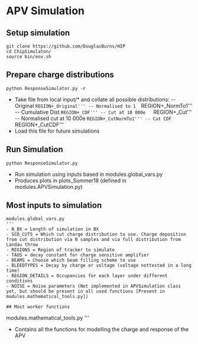 # APV Simulation

## Setup simulation
```
git clone https://github.com/DouglasBurns/HIP
cd ChipSimulaton/
source bin/env.sh
```

## Prepare charge distributions
```
python ResponseSimulator.py -r
```
- Take file from local input/* and collate all possible distributions:
-- Original 	```REGION+_Original'''
-- Normalised to 1 	```REGION+_NormTo1'''
-- Cumulative Dist 	```REGION+_CDF'''
-- Cut at 10 000e 	```REGION+_Cut'''
-- Normalised cut at 10 000e 	```REGION+_CutNormTo1'''
-- Cut CDF 	```REGION+_CutCDF'''
- Load this file for future simulations

## Run Simulation
```
python ResponseSimulator.py
```
- Run simulation using inputs based in modules.global_vars.py
- Produces plots in plots_Summer18 (defined in modules.APVSimulation.py)

## Most inputs to simulation
```
modules.global_vars.py
'''
- N_BX = Length of simulation in BX
- SCD_CUTS = Which cut charge distribution to use. Charge deposition from cut distribution via N samples and via full distribution from Landau throw
- REGIONS = Region of tracker to simulate
- TAUS = decay constant for charge sensitive amplifier
- BEAMS = Choose which beam filling scheme to use
- BLEEDTYPES = Decay by charge or voltage (voltage nottested in a long time)
- REGION_DETAILS = Occupancies for each layer under different conditions
- NOISE = Noise parameters (Not implemented in APVSimulation class yet, but should be present in all used functions [Present in modules.mathematical_tools.py])

## Most worker functions
```
modules.mathematical_tools.py
'''
- Contains all the functions for modelling the charge and response of the APV

